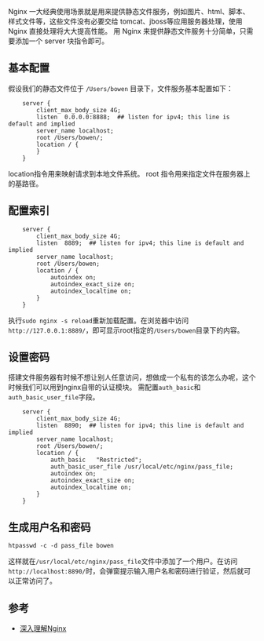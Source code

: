Nginx 一大经典使用场景就是用来提供静态文件服务，例如图片、html、脚本、样式文件等，这些文件没有必要交给 tomcat、jboss等应用服务器处理，使用 Nginx 直接处理将大大提高性能。
用 Nginx 来提供静态文件服务十分简单，只需要添加一个 server 块指令即可。

## 基本配置
假设我们的静态文件位于 `/Users/bowen` 目录下，文件服务基本配置如下：
```
    server {
        client_max_body_size 4G;
        listen  0.0.0.0:8888;  ## listen for ipv4; this line is default and implied
        server_name localhost;
        root /Users/bowen/;
        location / {
        }
    }
```
location指令用来映射请求到本地文件系统。
root 指令用来指定文件在服务器上的基路径。

## 配置索引
```
    server {
        client_max_body_size 4G;
        listen  8889;  ## listen for ipv4; this line is default and implied
        server_name localhost;
        root /Users/bowen;
        location / {
            autoindex on; 
            autoindex_exact_size on;
            autoindex_localtime on;
        } 
    }
```
执行`sudo nginx -s reload`重新加载配置。在浏览器中访问`http://127.0.0.1:8889/`，即可显示root指定的`/Users/bowen`目录下的内容。


## 设置密码
搭建文件服务器有时候不想让别人任意访问，想做成一个私有的该怎么办呢，这个时候我们可以用到nginx自带的认证模块。 需配置`auth_basic`和`auth_basic_user_file`字段。
```
    server {
        client_max_body_size 4G;
        listen  8890;  ## listen for ipv4; this line is default and implied
        server_name localhost;
        root /Users/bowen/;
        location / {
            auth_basic   "Restricted";
            auth_basic_user_file /usr/local/etc/nginx/pass_file;
            autoindex on;
            autoindex_exact_size on;
            autoindex_localtime on;
        }
    }
```

## 生成用户名和密码
```
htpasswd -c -d pass_file bowen
```
这样就在`/usr/local/etc/nginx/pass_file`文件中添加了一个用户。在访问`http://localhost:8890/`时，会弹窗提示输入用户名和密码进行验证，然后就可以正常访问了。

## 参考
- [深入理解Nginx](https://s.click.taobao.com/lMHywKw)
